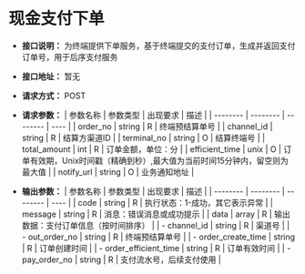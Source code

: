 # 现金支付下单

- **接口说明：** 为终端提供下单服务，基于终端提交的支付订单，生成并返回支付订单号，用于后序支付服务
- **接口地址：** 暂无
- **请求方式：** POST
- **请求参数：**
    | 参数名称 | 参数类型 | 出现要求 | 描述 |
    | -------- | -------- | -------- | ---- |
    | order_no | string | R | 终端预结算单号 |
    | channel_id | string | R | 结算方渠道ID |
    | terminal_no | string | O | 结算终端号 |
    | total_amount | int | R | 订单金额，单位：分 |
    | efficient_time | unix | O | 订单有效期，Unix时间戳（精确到秒）,最大值为当前时间15分钟内，留空则为最大值 |
    | notify_url | string | O | 业务通知地址 |

- **输出参数：**
    | 参数名称 | 参数类型 | 出现要求 | 描述 |
    | -------- | -------- | -------- | ---- |
    | code | string | R | 执行状态：1-成功，其它表示异常 |
    | message | string | R | 消息：错误消息或成功提示 |
    | data | array | R | 输出数据：支付订单信息（按时间排序） |
    | - channel_id | string | R | 渠道号 |
    | - out_order_no | string | R | 终端预结算单号 |
    | - order_create_time | string | R | 订单创建时间 |
    | - order_efficient_time | string | R | 订单有效时间 |
    | - pay_order_no | string | R | 支付流水号，后续支付使用 |